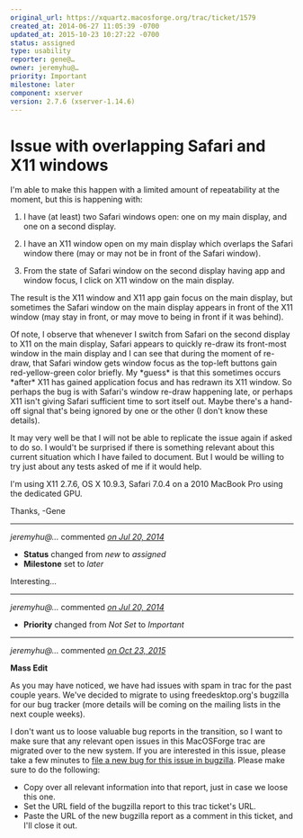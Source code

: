 ```yaml
---
original_url: https://xquartz.macosforge.org/trac/ticket/1579
created_at: 2014-06-27 11:05:39 -0700
updated_at: 2015-10-23 10:27:22 -0700
status: assigned
type: usability
reporter: gene@…
owner: jeremyhu@…
priority: Important
milestone: later
component: xserver
version: 2.7.6 (xserver-1.14.6)
---
```


Issue with overlapping Safari and X11 windows
=============================================


I'm able to make this happen with a limited amount of repeatability at the moment, but this is happening with:

1) I have (at least) two Safari windows open: one on my main display, and one on a second display.

2) I have an X11 window open on my main display which overlaps the Safari window there (may or may not be in front of the Safari window).

3) From the state of Safari window on the second display having app and window focus, I click on X11 window on the main display.

The result is the X11 window and X11 app gain focus on the main display, but sometimes the Safari window on the main display appears in front of the X11 window (may stay in front, or may move to being in front if it was behind).

Of note, I observe that whenever I switch from Safari on the second display to X11 on the main display, Safari appears to quickly re-draw its front-most window in the main display and I can see that during the moment of re-draw, that Safari window gets window focus as the top-left buttons gain red-yellow-green color briefly. My \*guess\* is that this sometimes occurs \*after\* X11 has gained application focus and has redrawn its X11 window. So perhaps the bug is with Safari's window re-draw happening late, or perhaps X11 isn't giving Safari sufficient time to sort itself out. Maybe there's a hand-off signal that's being ignored by one or the other (I don't know these details).

It may very well be that I will not be able to replicate the issue again if asked to do so. I would't be surprised if there is something relevant about this current situation which I have failed to document. But I would be willing to try just about any tests asked of me if it would help.

I'm using X11 2.7.6, OS X 10.9.3, Safari 7.0.4 on a 2010 MacBook Pro using the dedicated GPU.

Thanks,
-Gene



---

*jeremyhu@…* commented *[on Jul 20, 2014](https://xquartz.macosforge.org/trac/ticket/1579#comment:1 "July 20, 2014 at 1:16 PM PDT")*

-   **Status** changed from *new* to *assigned*
-   **Milestone** set to *later*

Interesting...



---

*jeremyhu@…* commented *[on Jul 20, 2014](https://xquartz.macosforge.org/trac/ticket/1579#comment:2 "July 20, 2014 at 1:17 PM PDT")*

-   **Priority** changed from *Not Set* to *Important*



---

*jeremyhu@…* commented *[on Oct 23, 2015](https://xquartz.macosforge.org/trac/ticket/1579#comment:423 "October 23, 2015 at 10:27 AM PDT")*

**Mass Edit**

As you may have noticed, we have had issues with spam in trac for the past couple years. We've decided to migrate to using freedesktop.org's bugzilla for our bug tracker (more details will be coming on the mailing lists in the next couple weeks).

I don't want us to loose valuable bug reports in the transition, so I want to make sure that any relevant open issues in this MacOSForge trac are migrated over to the new system. If you are interested in this issue, please take a few minutes to [file a new bug for this issue in bugzilla](https://bugs.freedesktop.org/enter_bug.cgi?product=XQuartz&component=New%20Bugs). Please make sure to do the following:

-   Copy over all relevant information into that report, just in case we loose this one.
-   Set the URL field of the bugzilla report to this trac ticket's URL.
-   Paste the URL of the new bugzilla report as a comment in this ticket, and I'll close it out.



